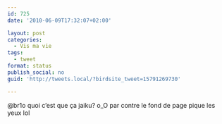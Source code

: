 ```yaml
---
id: 725
date: '2010-06-09T17:32:07+02:00'

layout: post
categories:
  - Vis ma vie
tags:
  - tweet
format: status
publish_social: no
guid: 'http://tweets.local/?birdsite_tweet=15791269730'

---
```


@br1o quoi c’est que ça jaiku? o\_O par contre le fond de page pique les yeux lol
